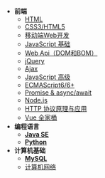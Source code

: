 * **前端**
    * [HTML](HTML+CSS/HTML/readme.md)
    * [CSS3/HTML5](HTML+CSS/CSS/readme.md)
    * [移动端Web开发](MobileWebDev/readme)
    * [JavaScript 基础](JS/JavaScript/readme.md)
    * [Web Api（DOM和BOM）](JavaScript%201/WebApi/readme.md)
    * [jQuery](other/jQuery/readme.md)
    * [Ajax](Ajax/readme)
    * [JavaScript 高级](JS/JS-Advance/readme.md)
    * [ECMAScript6/6+](JavaScript%201/ECMAScript6+/readme.md)
    * [Promise & async/await](Promise/readme.md)
    * [Node.js](other/Node.js/readme.md)
    * [HTTP 协议原理与应用](other/HTTP/readme.md)
    * [Vue 全家桶](vue&vue-router&vuex/readme)
* **编程语言**
    * [**Java SE**](Java/readme)
    * [**Python**](Python/readme)
* **计算机基础**
    * [**MySQL**](后端/MySQL/readme.md)
    * [计算机网络](C-Network/readme)
